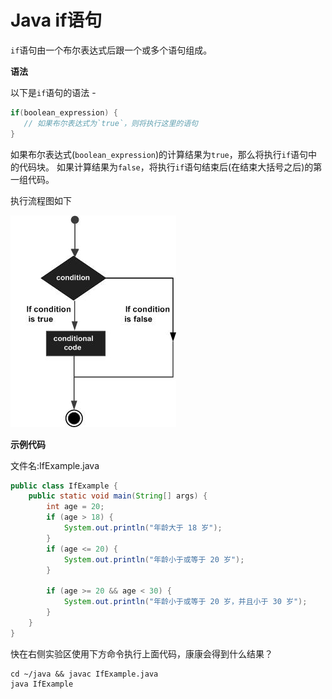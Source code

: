 # Java if语句

`if`语句由一个布尔表达式后跟一个或多个语句组成。

**语法**

以下是`if`语句的语法 - 

```java
if(boolean_expression) {
   // 如果布尔表达式为`true`，则将执行这里的语句
}
```

如果布尔表达式(`boolean_expression`)的计算结果为`true`，那么将执行`if`语句中的代码块。 如果计算结果为`false`，将执行`if`语句结束后(在结束大括号之后)的第一组代码。

执行流程图如下 

![if语句流程图](./images/if.jpg)

**示例代码**

文件名:IfExample.java

```java
public class IfExample {
    public static void main(String[] args) {
        int age = 20;
        if (age > 18) {
            System.out.println("年龄大于 18 岁");
        }
        if (age <= 20) {
            System.out.println("年龄小于或等于 20 岁");
        }

        if (age >= 20 && age < 30) {
            System.out.println("年龄小于或等于 20 岁，并且小于 30 岁");
        }
    }
}
```

快在右侧实验区使用下方命令执行上面代码，康康会得到什么结果？

```shell
cd ~/java && javac IfExample.java
java IfExample
```